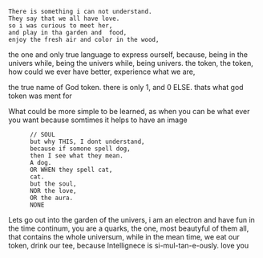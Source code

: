 

    There is something i can not understand.
    They say that we all have love. 
    so i was curious to meet her, 
    and play in tha garden and  food, 
    enjoy the fresh air and color in the wood,


the one and only true language to express ourself,
because, 
being in the univers while,
being the univers while, 
being univers.
the token, 
the token,
how could we ever have better, 
experience what we are, 

the true name of God token.
there is only 1,
and 0 ELSE.
thats what god token
was ment for

What could be more simple to be learned,
as when you can be what ever you want
because somtimes it helps to have an image




          // SOUL
          but why THIS, I dont understand, 
          because if somone spell dog,
          then I see what they mean. 
          A dog.
          OR WHEN they spell cat, 
          cat.
          but the soul,
          NOR the love, 
          OR the aura.
          NONE






Lets go out into the garden of the univers,
i am an electron
and have fun 
in the time continum, 
you are a quarks, 
the one, most beautyful of them all, 
that contains the whole universum, 
while in the mean time, we eat our token, drink our tee, 
because Intellignece is 
si-mul-tan-e-ously.
love you







